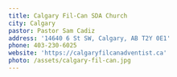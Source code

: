 ```yaml
---
title: Calgary Fil-Can SDA Church
city: Calgary
pastor: Pastor Sam Cadiz
address: '14640 6 St SW, Calgary, AB T2Y 0E1'
phone: 403-230-6025
website: 'https://calgaryfilcanadventist.ca'
photo: /assets/calgary-fil-can.jpg
---
```


